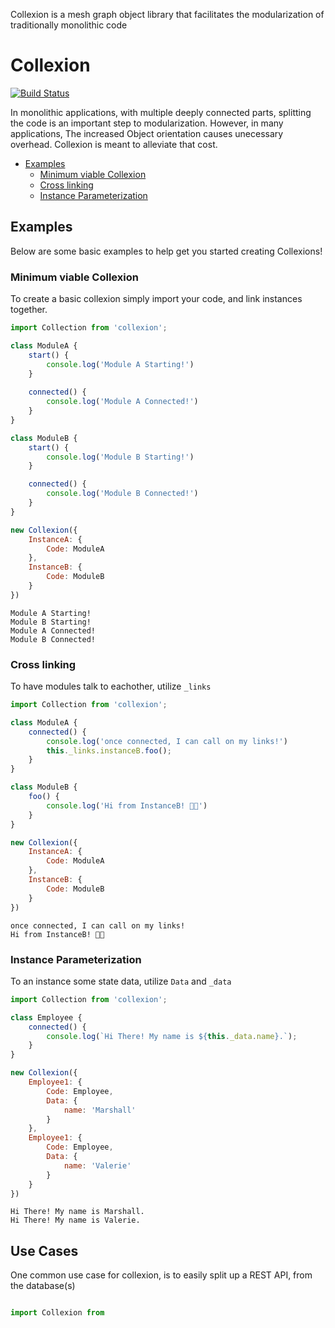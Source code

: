 Collexion is a mesh graph object library that facilitates the modularization
of traditionally monolithic code

# Collexion
[![Build Status](https://travis-ci.org/marcus13345/Collexion.svg?branch=master)](https://travis-ci.org/marcus13345/Collexion)

In monolithic applications, with multiple deeply connected parts, splitting the code is an important step to modularization. However, in many applications, The increased Object orientation causes unecessary overhead. Collexion is meant to alleviate that cost.

- [Examples](#examples)
	- [Minimum viable Collexion](#minimum-viable-collexion)
	- [Cross linking](#cross-linking)
	- [Instance Parameterization](#instance-parameterization)

## Examples

Below are some basic examples to help get you started creating Collexions!

### Minimum viable Collexion

To create a basic collexion simply import your code, and link instances together.

```javascript
import Collection from 'collexion';

class ModuleA {
	start() {
		console.log('Module A Starting!')
	}
	
	connected() {
		console.log('Module A Connected!')
	}
}

class ModuleB {
	start() {
		console.log('Module B Starting!')
	}

	connected() {
		console.log('Module B Connected!')
	}
}

new Collexion({
	InstanceA: {
		Code: ModuleA
	},
	InstanceB: {
		Code: ModuleB
	}
})

```
```
Module A Starting!
Module B Starting!
Module A Connected!
Module B Connected!
```

### Cross linking

To have modules talk to eachother, utilize `_links`

```javascript
import Collection from 'collexion';

class ModuleA {
	connected() {
		console.log('once connected, I can call on my links!')
		this._links.instanceB.foo();
	}
}

class ModuleB {
	foo() {
		console.log('Hi from InstanceB! 👩‍🎤')
	}
}

new Collexion({
	InstanceA: {
		Code: ModuleA
	},
	InstanceB: {
		Code: ModuleB
	}
})

```
```
once connected, I can call on my links!
Hi from InstanceB! 👩‍🎤
```

### Instance Parameterization

To an instance some state data, utilize `Data` and `_data`

```javascript
import Collection from 'collexion';

class Employee {
	connected() {
		console.log(`Hi There! My name is ${this._data.name}.`);
	}
}

new Collexion({
	Employee1: {
		Code: Employee,
		Data: {
			name: 'Marshall'
		}
	},
	Employee1: {
		Code: Employee,
		Data: {
			name: 'Valerie'
		}
	}
})

```
```
Hi There! My name is Marshall.
Hi There! My name is Valerie.
```



## Use Cases

One common use case for collexion, is to easily split up a REST API, from the database(s)

```javascript

import Collexion from

```